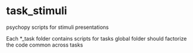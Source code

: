 # task_stimuli
psychopy scripts for stimuli presentations

Each \*_task folder contains scripts for tasks
global folder should factorize the code common across tasks
